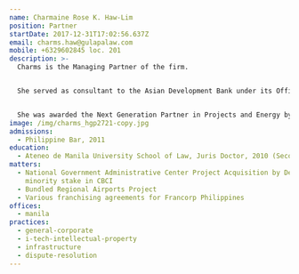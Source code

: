 ```yaml
---
name: Charmaine Rose K. Haw-Lim
position: Partner
startDate: 2017-12-31T17:02:56.637Z
email: charms.haw@gulapalaw.com
mobile: +6329602845 loc. 201
description: >-
  Charms is the Managing Partner of the firm.


  She served as consultant to the Asian Development Bank under its Office of General Counsel – Sovereign and Non-sovereign Operations before she became part of Gulapa Law.


  She was awarded the Next Generation Partner in Projects and Energy by The Legal 500 in 2020, 2021, and 2022, and the Recommended Lawyer in Corporate/M&A by The Legal 500 in 2019.
image: /img/charms_hgp2721-copy.jpg
admissions:
  - Philippine Bar, 2011
education:
  - Ateneo de Manila University School of Law, Juris Doctor, 2010 (Second Honors)
matters:
  - National Government Administrative Center Project Acquisition by Densan of a
    minority stake in CBCI
  - Bundled Regional Airports Project
  - Various franchising agreements for Francorp Philippines
offices:
  - manila
practices:
  - general-corporate
  - i-tech-intellectual-property
  - infrastructure
  - dispute-resolution
---
```

